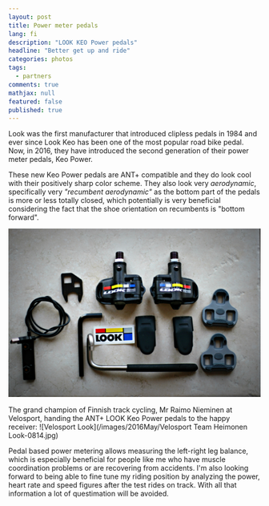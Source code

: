 ```yaml
---
layout: post
title: Power meter pedals
lang: fi
description: "LOOK KEO Power pedals"
headline: "Better get up and ride"
categories: photos
tags: 
  - partners
comments: true
mathjax: null
featured: false
published: true
---
```


Look was the first manufacturer that introduced clipless pedals in 1984 and ever since Look Keo
has been one of the most popular road bike pedal. Now, in 2016, they have introduced the second generation
of their power meter pedals, Keo Power. 

These new Keo Power pedals are ANT+ compatible and they do look cool with their positively sharp color scheme.
They also look very *aerodynamic*, specifically very *"recumbent aerodynamic"* as the bottom part of the
pedals is more or less totally closed, which potentially is very beneficial considering the fact that the shoe 
orientation on recumbents is "bottom forward".

![Velosport Look](/images/2016May/IMG_7685.jpg)

The grand champion of Finnish track cycling, Mr Raimo Nieminen at Velosport, 
handing the ANT+ LOOK Keo Power pedals to the happy receiver: 
![Velosport Look](/images/2016May/Velosport Team Heimonen Look-0814.jpg)

Pedal based power metering allows measuring the left-right leg balance, which is especially
beneficial for people like me who have muscle coordination problems or are recovering from accidents.
I'm also looking forward to being able to fine tune my riding position by analyzing
the power, heart rate and speed figures after the test rides on track. 
With all that information a lot of questimation will be avoided.